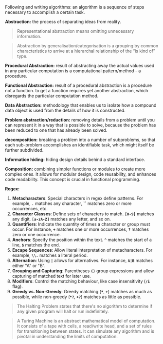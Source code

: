 Following and writing algorithms: an algorithm is a sequence of steps necessary to accomplish a certain task.

**Abstraction:** the process of separating ideas from reality.

>Representational abstraction means omitting unnecessary information.

>Abstraction by generalisation/categorisation is a grouping by common characteristics to arrive at a hierarchal relationship of the “is kind of” type.

**Procedural Abstraction:** result of abstracting away the actual values used in any particular computation is a computational pattern/method - a procedure.

**Functional Abstraction:** result of a procedural abstraction is a procedure not a function. to get a function requires yet another abstraction, which disregards the particular computation method.

**Data Abstraction:** methodology that enables us to isolate how a compound data object is used from the details of how it is constructed.

**Problem abstraction/reduction:** removing details from a problem until you can represent it in a way that is possible to solve, because the problem has been reduced to one that has already been solved.

**decomposition:** breaking a problem into a number of subproblems, so that each sub-problem accomplishes an identifiable task, which might itself be further subdivided.

**Information hiding:** hiding design details behind a standard interface.

**Composition:** combining simpler functions or modules to create more complex ones. It allows for modular design, code reusability, and enhances code readability. This concept is crucial in functional programming.

**Regex:**
1. **Metacharacters**: Special characters in regex define patterns. For example, **`.`** matches any character, **``** matches zero or more occurrences, etc.
2. **Character Classes**: Define sets of characters to match. **`[0-9]`** matches any digit, **`[a-zA-Z]`** matches any letter, and so on.
3. **Quantifiers**: Indicate the quantity of times a character or group must occur. For instance, **`+`** matches one or more occurrences, **`?`** matches zero or one occurrence.
4. **Anchors**: Specify the position within the text. **`^`** matches the start of a line, **`$`** matches the end.
5. **Escape Sequences**: Allow literal interpretation of metacharacters. For example, **`\\.`** matches a literal period.
6. **Alternation**: Using **`|`** allows for alternatives. For instance, **`A|B`** matches either "A" or "B".
7. **Grouping and Capturing**: Parentheses **`()`** group expressions and allow capturing of matched text for later use.
8. **Modifiers**: Control the matching behaviour, like case insensitivity (**`/i`** flag).
9. **Greedy vs. Non-Greedy**: Greedy matching (**`*`**, **`+`**) matches as much as possible, while non-greedy (**`*?`**, **`+?`**) matches as little as possible.

>The Halting Problem states that there's no algorithm to determine if any given program will halt or run indefinitely.

>A Turing Machine is an abstract mathematical model of computation. It consists of a tape with cells, a read/write head, and a set of rules for transitioning between states. It can simulate any algorithm and is pivotal in understanding the limits of computation.